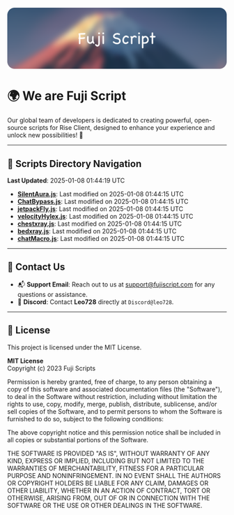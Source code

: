 ![Banner](.github/b.webp)

# 🌍 **We are Fuji Script**

Our global team of developers is dedicated to creating powerful, open-source scripts for Rise Client, designed to enhance your experience and unlock new possibilities! 🌟

---
<!-- SCRIPTS_NAVIGATION_START -->
## 📂 **Scripts Directory Navigation**

**Last Updated**: 2025-01-08 01:44:19 UTC

- **[SilentAura.js](scripts/SilentAura.js)**: Last modified on 2025-01-08 01:44:15 UTC
- **[ChatBypass.js](scripts/ChatBypass.js)**: Last modified on 2025-01-08 01:44:15 UTC
- **[jetpackFly.js](scripts/jetpackFly.js)**: Last modified on 2025-01-08 01:44:15 UTC
- **[velocityHylex.js](scripts/velocityHylex.js)**: Last modified on 2025-01-08 01:44:15 UTC
- **[chestxray.js](scripts/chestxray.js)**: Last modified on 2025-01-08 01:44:15 UTC
- **[bedxray.js](scripts/bedxray.js)**: Last modified on 2025-01-08 01:44:15 UTC
- **[chatMacro.js](scripts/chatMacro.js)**: Last modified on 2025-01-08 01:44:15 UTC

<!-- SCRIPTS_NAVIGATION_END -->

---

## 💬 **Contact Us**  
- 📬 **Support Email**: Reach out to us at [support@fujiscript.com](mailto:support@fujiscript.com) for any questions or assistance.  
- 💬 **Discord**: Contact **Leo728** directly at `Discord@leo728`.

---

## 📜 **License**

This project is licensed under the MIT License.  

**MIT License**  
Copyright (c) 2023 Fuji Scripts  

Permission is hereby granted, free of charge, to any person obtaining a copy of this software and associated documentation files (the "Software"), to deal in the Software without restriction, including without limitation the rights to use, copy, modify, merge, publish, distribute, sublicense, and/or sell copies of the Software, and to permit persons to whom the Software is furnished to do so, subject to the following conditions:  

The above copyright notice and this permission notice shall be included in all copies or substantial portions of the Software.  

THE SOFTWARE IS PROVIDED "AS IS", WITHOUT WARRANTY OF ANY KIND, EXPRESS OR IMPLIED, INCLUDING BUT NOT LIMITED TO THE WARRANTIES OF MERCHANTABILITY, FITNESS FOR A PARTICULAR PURPOSE AND NONINFRINGEMENT. IN NO EVENT SHALL THE AUTHORS OR COPYRIGHT HOLDERS BE LIABLE FOR ANY CLAIM, DAMAGES OR OTHER LIABILITY, WHETHER IN AN ACTION OF CONTRACT, TORT OR OTHERWISE, ARISING FROM, OUT OF OR IN CONNECTION WITH THE SOFTWARE OR THE USE OR OTHER DEALINGS IN THE SOFTWARE.  
